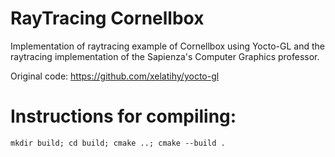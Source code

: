 # RayTracing Cornellbox

Implementation of raytracing example of Cornellbox using Yocto-GL and the raytracing implementation of the Sapienza's Computer Graphics professor.

Original code: https://github.com/xelatihy/yocto-gl

# Instructions for compiling:

`mkdir build; cd build; cmake ..; cmake --build . `